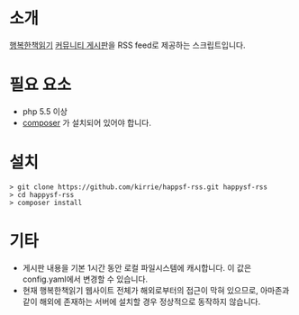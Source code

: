 # 소개
[행복한책읽기](http://happysf.net) [커뮤니티 게시판](http://happysf.net/zeroboard/zboard.php?id=reader)을 RSS feed로 제공하는 스크립트입니다.

# 필요 요소
- php 5.5 이상
- [composer](https://getcomposer.org) 가 설치되어 있어야 합니다.

# 설치
	> git clone https://github.com/kirrie/happsf-rss.git happysf-rss
	> cd happysf-rss
	> composer install

# 기타
- 게시판 내용을 기본 1시간 동안 로컬 파일시스템에 캐시합니다. 이 값은 config.yaml에서 변경할 수 있습니다.
- 현재 행복한책읽기 웹사이트 전체가 해외로부터의 접근이 막혀 있으므로, 아마존과 같이 해외에 존재하는 서버에 설치할 경우 정상적으로 동작하지 않습니다.
